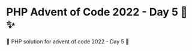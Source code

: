 # PHP Advent of Code 2022 - Day 5  :christmas_tree: :sparkles:

:gift: PHP solution for advent of code 2022 - Day 5 :gift:
